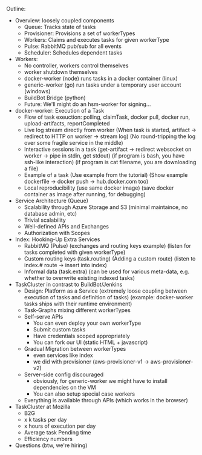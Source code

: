 Outline:
 - Overview: loosely coupled components
   - Queue:       Tracks state of tasks
   - Provisioner: Provisions a set of workerTypes
   - Workers:     Claims and executes tasks for given workerType
   - Pulse:       RabbitMQ pub/sub for all events
   - Scheduler:   Schedules dependent tasks
 - Workers:
   - No controller, workers control themselves
   - worker shutdown themselves
   - docker-worker (node) runs tasks in a docker container (linux)
   - generic-worker (go) run tasks under a temporary user account (windows)
   - BuildBot Bridge (python)
   - Future: We'll might do an hsm-worker for signing...
 - docker-worker: Execution of a Task
   - Flow of task exeuction: polling, claimTask, docker pull, docker run, upload-artifacts, reportCompleted
   - Live log stream directly from worker
     (When task is started, artifact -> redirect to HTTP on worker -> stream log)
     (No round-tripping the log over some fragile service in the middle)
   - Interactive sessions in a task
     (get-artifact -> redirect websocket on worker -> pipe in stdin, get stdout)
     (if program is bash, you have ssh-like interaction)
     (if program is cat filename, you are downloading a file)
   - Example of a task
     (Use example from the tutorial)
     (Show example dockerfile -> docker push -> hub.docker.com too)
   - Local reproducibility
     (use same docker image)
     (save docker container as image after running, for debugging)
 - Service Architecture (Queue)
   - Scalability through Azure Storage and S3
     (minimal maintaince, no database admin, etc)
   - Trivial scalability
   - Well-defined APIs and Exchanges
   - Authorization with Scopes
 - Index: Hooking-Up Extra Services
   - RabbitMQ (Pulse)
     (exchanges and routing keys example)
     (listen for tasks completed with given workerType)
   - Custom routing keys (task.routing)
     (Adding a custom route)
     (listen to index.# route -> insert into index)
   - Informal data (task.extra)
     (can be used for various meta-data, e.g. whether to overwrite existing indexed tasks)
 - TaskCluster in contrast to BuildBot/Jenkins
   - Design: Platform as a Service
     (extremely loose coupling between execution of tasks and definition of tasks)
     (example: docker-worker tasks ships with their runtime environment)
   - Task-Graphs mixing different workerTypes
   - Self-serve APIs
     - You can even deploy your own workerType
     - Submit custom tasks
     - Have credentials scoped appropriately
     - You can fork our UI (static HTML + javascript)
   - Gradual Migration between workerTypes
     - even services like index
     - we did with provisioner (aws-provisioner-v1 -> aws-provisioner-v2)
   - Server-side config discouraged
     - obviously, for generic-worker we might have to install dependencies on the VM
     - You can also setup special case workers
   - Everything is available through APIs (which works in the browser)
 - TaskCluster at Mozilla
   - B2G
   - x k tasks per day
   - x hours of execution per day
   - Average task Pending time
   - Efficiency numbers
 - Questions
   (btw, we're hiring)